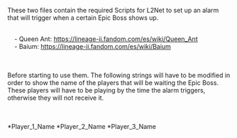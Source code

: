 These two files contain the required Scripts for L2Net to set up an alarm that will trigger when a certain Epic Boss shows up. <br /><br />

&nbsp;&nbsp;&nbsp;&nbsp;- Queen Ant: https://lineage-ii.fandom.com/es/wiki/Queen_Ant
<br />&nbsp;&nbsp;&nbsp;&nbsp;- Baium: https://lineage-ii.fandom.com/es/wiki/Baium

<br /><br />
Before starting to use them. The following strings will have to be modified in order to show the name of the players that will be waiting the Epic Boss. These players will have to be playing by the time the alarm triggers, otherwise they will not receive it.

<br /><br />
*Player_1_Name
*Player_2_Name
*Player_3_Name
